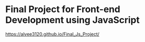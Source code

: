 # Final Project for Front-end Development using JavaScript
https://alvee3120.github.io/Final_Js_Project/
